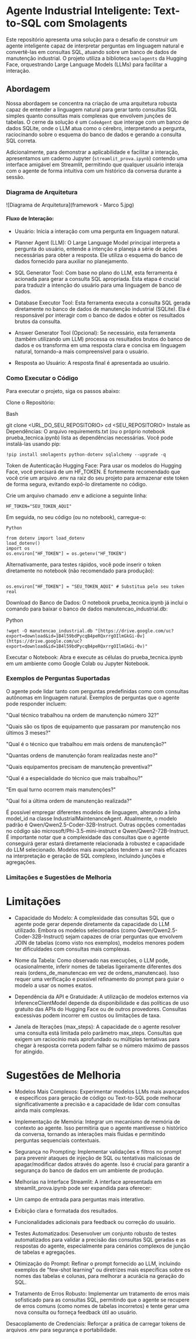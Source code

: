 # Agente Industrial Inteligente: Text-to-SQL com Smolagents

Este repositório apresenta uma solução para o desafio de construir um agente inteligente capaz de interpretar perguntas em linguagem natural e convertê-las em consultas SQL, atuando sobre um banco de dados de manutenção industrial. O projeto utiliza a biblioteca `smolagents` da Hugging Face, orquestrando Large Language Models (LLMs) para facilitar a interação.

## Abordagem

Nossa abordagem se concentra na criação de uma arquitetura robusta capaz de entender a linguagem natural para gerar tanto consultas SQL simples quanto consultas mais complexas que envolvem junções de tabelas. O cerne da solução é um `CodeAgent` que interage com um banco de dados SQLite, onde o LLM atua como o cérebro, interpretando a pergunta, raciocinando sobre o esquema do banco de dados e gerando a consulta SQL correta.

Adicionalmente, para demonstrar a aplicabilidade e facilitar a interação, apresentamos um caderno Jupyter (`streamlit_prova.ipynb`) contendo uma interface amigável em Streamlit, permitindo que qualquer usuário interaja com o agente de forma intuitiva com um histórico da conversa durante a sessão.

### Diagrama de Arquitetura

![Diagrama de Arquitetura](framework - Marco 5.jpg)


#### Fluxo de Interação:

* Usuário: Inicia a interação com uma pergunta em linguagem natural.

* Planner Agent (LLM): O Large Language Model principal interpreta a pergunta do usuário, entende a intenção e planeja a série de ações necessárias para obter a resposta. Ele utiliza o esquema do banco de dados fornecido para auxiliar no planejamento.

* SQL Generator Tool: Com base no plano do LLM, esta ferramenta é acionada para gerar a consulta SQL apropriada. Esta etapa é crucial para traduzir a intenção do usuário para uma linguagem de banco de dados.

* Database Executor Tool: Esta ferramenta executa a consulta SQL gerada diretamente no banco de dados de manutenção industrial (SQLite). Ela é responsável por interagir com o banco de dados e obter os resultados brutos da consulta.

* Answer Generator Tool (Opcional): Se necessário, esta ferramenta (também utilizando um LLM) processa os resultados brutos do banco de dados e os transforma em uma resposta clara e concisa em linguagem natural, tornando-a mais compreensível para o usuário.

* Resposta ao Usuário: A resposta final é apresentada ao usuário.

### Como Executar o Código
Para executar o projeto, siga os passos abaixo:

Clone o Repositório:

Bash

git clone <URL_DO_SEU_REPOSITORIO>
cd <SEU_REPOSITORIO>
Instale as Dependências:
O arquivo requirements.txt (ou o próprio notebook prueba_tecnica.ipynb) lista as dependências necessárias. Você pode instalá-las usando pip:
```
!pip install smolagents python-dotenv sqlalchemy --upgrade -q
```

Token de Autenticação Hugging Face:
Para usar os modelos do Hugging Face, você precisará de um HF_TOKEN. É fortemente recomendado que você crie um arquivo .env na raiz do seu projeto para armazenar este token de forma segura, evitando expô-lo diretamente no código.

Crie um arquivo chamado .env e adicione a seguinte linha:
```
HF_TOKEN="SEU_TOKEN_AQUI"
```
Em seguida, no seu código (ou no notebook), carregue-o:
```
Python

from dotenv import load_dotenv
load_dotenv()
import os
os.environ["HF_TOKEN"] = os.getenv("HF_TOKEN")
```
Alternativamente, para testes rápidos, você pode inserir o token diretamente no notebook (não recomendado para produção):

```

os.environ["HF_TOKEN"] = "SEU_TOKEN_AQUI" # Substitua pelo seu token real

```
Download do Banco de Dados:
O notebook prueba_tecnica.ipynb já inclui o comando para baixar o banco de dados manutencao_industrial.db:

Python
```
!wget -O manutencao_industrial.db "[https://drive.google.com/uc?export=download&id=1B4l59bdPycqB4peRQxrrgOIlmGkGi-0v](https://drive.google.com/uc?export=download&id=1B4l59bdPycqB4peRQxrrgOIlmGkGi-0v)"
```
Executar o Notebook:
Abra e execute as células do prueba_tecnica.ipynb em um ambiente como Google Colab ou Jupyter Notebook.

### Exemplos de Perguntas Suportadas
O agente pode lidar tanto com perguntas predefinidas como com consultas autônomas em linguagem natural. Exemplos de perguntas que o agente pode responder incluem:

"Qual técnico trabalhou na ordem de manutenção número 32?"

"Quais são os tipos de equipamento que passaram por manutenção nos últimos 3 meses?"

"Qual é o técnico que trabalhou em mais ordens de manutenção?"

"Quantas ordens de manutenção foram realizadas neste ano?"

"Quais equipamentos precisam de manutenção preventiva?"

"Qual é a especialidade do técnico que mais trabalhou?"

"Em qual turno ocorrem mais manutenções?"

"Qual foi a última ordem de manutenção realizada?"

É possível empregar diferentes modelos de linguagem, alterando a linha model_id na classe IndustrialMaintenanceAgent. Atualmente, o modelo padrão é Qwen/Qwen2.5-Coder-32B-Instruct. Outras opções comentadas no código são microsoft/Phi-3.5-mini-instruct e Qwen/Qwen2-72B-Instruct. É importante notar que a complexidade das consultas que o agente conseguirá gerar estará diretamente relacionada à robustez e capacidade do LLM selecionado. Modelos mais avançados tendem a ser mais eficazes na interpretação e geração de SQL complexo, incluindo junções e agregações.

### Limitações e Sugestões de Melhoria
# Limitações
* Capacidade do Modelo: A complexidade das consultas SQL que o agente pode gerar depende diretamente da capacidade do LLM utilizado. Embora os modelos selecionados (como Qwen/Qwen2.5-Coder-32B-Instruct) sejam capazes de criar perguntas que envolvem JOIN de tabelas (como visto nos exemplos), modelos menores podem ter dificuldades com consultas mais complexas.

* Nome da Tabela: Como observado nas execuções, o LLM pode, ocasionalmente, inferir nomes de tabelas ligeiramente diferentes dos reais (ordens_de_manutencao em vez de ordens_manutencao). Isso requer uma verificação e possível refinamento do prompt para guiar o modelo a usar os nomes exatos.

* Dependência da API e Gratuidade: A utilização de modelos externos via InferenceClientModel depende da disponibilidade e das políticas de uso gratuito das APIs do Hugging Face ou de outros provedores. Consultas excessivas podem incorrer em custos ou limitações de taxa.

* Janela de Iterações (max_steps): A capacidade de o agente resolver uma consulta está limitada pelo parâmetro max_steps. Consultas que exigem um raciocínio mais aprofundado ou múltiplas tentativas para chegar à resposta correta podem falhar se o número máximo de passos for atingido.


# Sugestões de Melhoria
* Modelos Mais Complexos: Experimentar modelos LLMs mais avançados e específicos para geração de código ou Text-to-SQL pode melhorar significativamente a precisão e a capacidade de lidar com consultas ainda mais complexas.

* Implementação de Memória: Integrar um mecanismo de memória de contexto ao agente. Isso permitiria que o agente mantivesse o histórico da conversa, tornando as interações mais fluidas e permitindo perguntas sequenciais contextuais.

* Segurança no Prompting: Implementar validações e filtros no prompt para prevenir ataques de injeção de SQL ou tentativas maliciosas de apagar/modificar dados através do agente. Isso é crucial para garantir a segurança do banco de dados em um ambiente de produção.

* Melhorias na Interface Streamlit: A interface apresentada em streamlit_prova.ipynb pode ser expandida para oferecer:

* Um campo de entrada para perguntas mais interativo.

* Exibição clara e formatada dos resultados.

* Funcionalidades adicionais para feedback ou correção do usuário.

* Testes Automatizados: Desenvolver um conjunto robusto de testes automatizados para validar a precisão das consultas SQL geradas e as respostas do agente, especialmente para cenários complexos de junção de tabelas e agregações.

* Otimização do Prompt: Refinar o prompt fornecido ao LLM, incluindo exemplos de "few-shot learning" ou diretrizes mais específicas sobre os nomes das tabelas e colunas, para melhorar a acurácia na geração do SQL.

* Tratamento de Erros Robusto: Implementar um tratamento de erros mais sofisticado para as consultas SQL, permitindo que o agente se recupere de erros comuns (como nomes de tabelas incorretos) e tente gerar uma nova consulta ou forneça feedback útil ao usuário.

Desacoplamento de Credenciais: Reforçar a prática de carregar tokens de arquivos .env para segurança e portabilidade.
